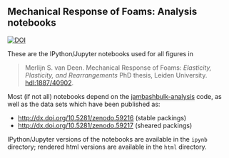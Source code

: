 Mechanical Response of Foams: Analysis notebooks
------------------------------------------------
[![DOI](https://zenodo.org/badge/doi/10.5281/zenodo.60684.svg)](http://dx.doi.org/10.5281/zenodo.60684)

These are the IPython/Jupyter notebooks used for all figures in
> Merlijn S. van Deen.
> Mechanical Response of Foams: _Elasticity, Plasticity, and Rearrangements_
> PhD thesis, Leiden University.
> [hdl:1887/40902](https://openaccess.leidenuniv.nl/handle/1887/40902).

Most (if not all) notebooks depend on the [jambashbulk-analysis](https://github.com/vanheckelab/jambashbulk-analysis) code,
as well as the data sets which have been published as:

 * http://dx.doi.org/10.5281/zenodo.59216 (stable packings)
 * http://dx.doi.org/10.5281/zenodo.59217 (sheared packings)

IPython/Jupyter versions of the notebooks are available in the `ipynb` directory;
rendered html versions are available in the `html` directory.
